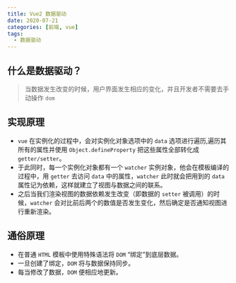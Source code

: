 ```yaml
---
title: Vue2 数据驱动
date: 2020-07-21
categories: [前端, vue]
tags:
  - 数据驱动
---
```


## 什么是数据驱动？

> 当数据发生改变的时候，用户界面发生相应的变化，并且开发者不需要去手动操作 `dom`

## 实现原理

- `vue` 在实例化的过程中，会对实例化对象选项中的 `data` 选项进行遍历,遍历其所有的属性并使用 `Object.defineProperty` 把这些属性全部转化成 `getter/setter`。
- 于此同时，每一个实例化对象都有一个 `watcher` 实例对象，他会在模板编译的过程中，用 `getter` 去访问 `data` 中的属性，`watcher` 此时就会把用到的 `data` 属性记为依赖，这样就建立了视图与数据之间的联系。
- 之后当我们渲染视图的数据依赖发生改变（即数据的 `setter` 被调用）的时候，`watcher` 会对比前后两个的数值是否发生变化，然后确定是否通知视图进行重新渲染。

## 通俗原理

- 在普通 `HTML` 模板中使用特殊语法将 `DOM` “绑定”到底层数据。
- 一旦创建了绑定，`DOM` 将与数据保持同步。
- 每当修改了数据，`DOM` 便相应地更新。
